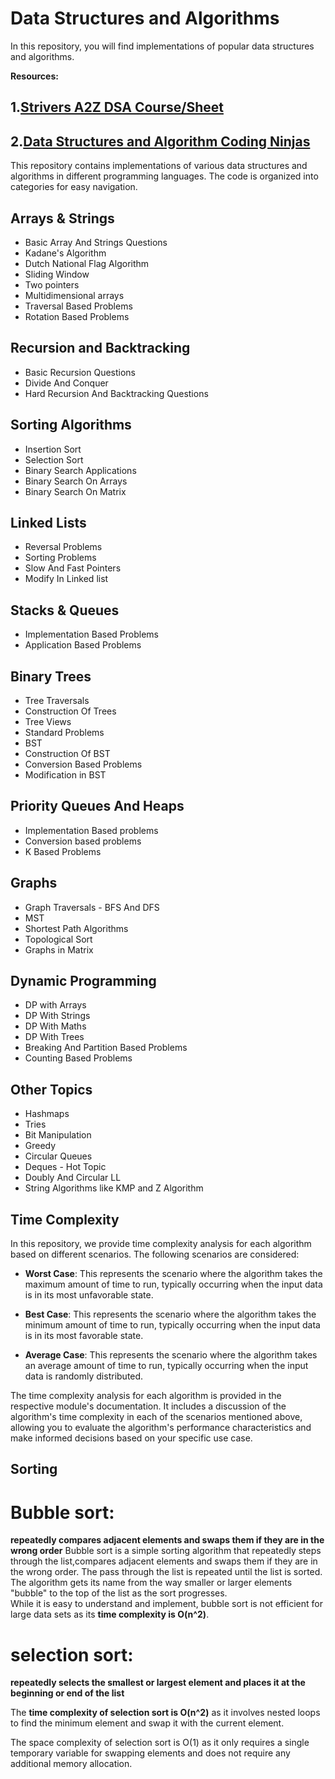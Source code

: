 # Data Structures and Algorithms
In this repository, you will find implementations of popular data structures and algorithms. 

**Resources:**
## 1.[Strivers A2Z DSA Course/Sheet](https://takeuforward.org/strivers-a2z-dsa-course/strivers-a2z-dsa-course-sheet-2/)
## 2.[Data Structures and Algorithm Coding Ninjas](https://www.codingninjas.com/studio/guided-paths/data-structures-algorithms?utm_source=youtube&utm_medium=organic&utm_campaign=dsa_roadmap_20_apr)

This repository contains implementations of various data structures and algorithms in different programming languages. The code is organized into categories for easy navigation.

## Arrays & Strings

- Basic Array And Strings Questions
- Kadane's Algorithm
- Dutch National Flag Algorithm
- Sliding Window
- Two pointers
- Multidimensional arrays
- Traversal Based Problems
- Rotation Based Problems

## Recursion and Backtracking

- Basic Recursion Questions
- Divide And Conquer
- Hard Recursion And Backtracking Questions

## Sorting Algorithms

- Insertion Sort
- Selection Sort
- Binary Search Applications
- Binary Search On Arrays
- Binary Search On Matrix

## Linked Lists

- Reversal Problems
- Sorting Problems
- Slow And Fast Pointers
- Modify In Linked list

## Stacks & Queues

- Implementation Based Problems
- Application Based Problems

## Binary Trees

- Tree Traversals
- Construction Of Trees
- Tree Views
- Standard Problems
- BST
- Construction Of BST
- Conversion Based Problems
- Modification in BST

## Priority Queues And Heaps

- Implementation Based problems
- Conversion based problems
- K Based Problems

## Graphs

- Graph Traversals - BFS And DFS
- MST
- Shortest Path Algorithms
- Topological Sort
- Graphs in Matrix

## Dynamic Programming

- DP with Arrays
- DP With Strings
- DP With Maths
- DP With Trees
- Breaking And Partition Based Problems
- Counting Based Problems

## Other Topics

- Hashmaps
- Tries
- Bit Manipulation
- Greedy
- Circular Queues
- Deques - Hot Topic
- Doubly And Circular LL
- String Algorithms like KMP and Z Algorithm


## Time Complexity
In this repository, we provide time complexity analysis for each algorithm based on different scenarios. The following scenarios are considered:

- **Worst Case**: This represents the scenario where the algorithm takes the maximum amount of time to run, typically occurring when the input data is in its most unfavorable state.

- **Best Case**: This represents the scenario where the algorithm takes the minimum amount of time to run, typically occurring when the input data is in its most favorable state.

- **Average Case**: This represents the scenario where the algorithm takes an average amount of time to run, typically occurring when the input data is randomly distributed.

The time complexity analysis for each algorithm is provided in the respective module's documentation. It includes a discussion of the algorithm's time complexity in each of the scenarios mentioned above, allowing you to evaluate the algorithm's performance characteristics and make informed decisions based on your specific use case.


## Sorting

# **Bubble sort:** 
**repeatedly compares adjacent elements and swaps them if they are in the wrong order**
Bubble sort is a simple sorting algorithm that repeatedly steps through the list,compares adjacent elements and swaps them if they are in the wrong order. The pass through the list is repeated until the list is sorted. The algorithm gets its name from the way smaller or larger elements "bubble" to the top of the list as the sort progresses. 
<br>While it is easy to understand and implement, bubble sort is not efficient for large data sets as its **time complexity is O(n^2)**.

# **selection sort:** 
**repeatedly selects the smallest or largest element and places it at the beginning or end of the list**

The **time complexity of selection sort is O(n^2)** as it involves nested loops to find the minimum element and swap it with the current element.

The space complexity of selection sort is O(1) as it only requires a single temporary variable for swapping elements and does not require any additional memory allocation.



